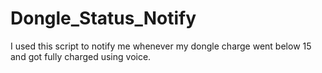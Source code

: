 # Dongle_Status_Notify
I used this script to notify me whenever my dongle charge went below 15 and got fully charged using voice.
